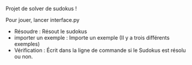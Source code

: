 Projet de solver de sudokus !

Pour jouer, lancer interface.py
- Résoudre : Résout le sudokus
- importer un exemple : Importe un exemple (Il y a trois différents exemples)
- Vérification : Écrit dans la ligne de commande si le Sudokus est résolu ou non.

